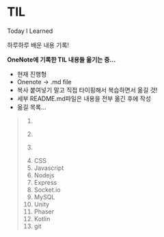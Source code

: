 # TIL
Today I Learned

하루하루 배운 내용 기록!

**OneNote에 기록한 TIL 내용들 옮기는 중...**
* 현재 진행형
* Onenote -> .md file
* 복사 붙여넣기 말고 직접 타이핑해서 복습하면서 옮길 것!
* 세부 README.md파일은 내용을 전부 옮긴 후에 작성
* 옮길 목록...
>1. ~~~C++~~
>2. ~~~C#~~~
>3. ~~~HTML~~~
>4. CSS
>5. Javascript
>6. Nodejs
>7. Express
>8. Socket.io
>9. MySQL
>10. Unity
>11. Phaser
>12. Kotlin
>13. git
